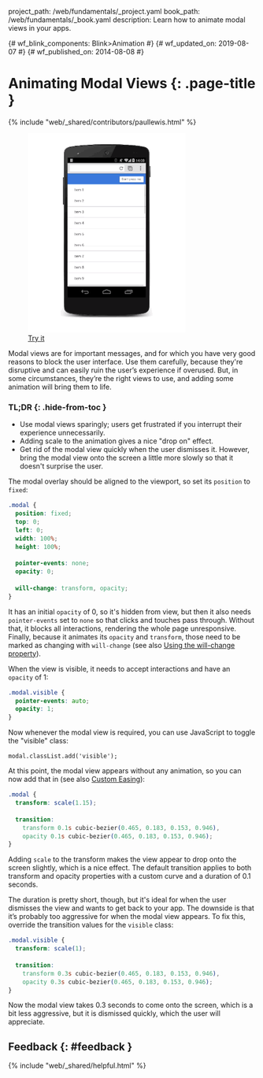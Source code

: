project_path: /web/fundamentals/_project.yaml
book_path: /web/fundamentals/_book.yaml
description: Learn how to animate modal views in your apps.

{# wf_blink_components: Blink>Animation #}
{# wf_updated_on: 2019-08-07 #}
{# wf_published_on: 2014-08-08 #}

# Animating Modal Views {: .page-title }

{% include "web/_shared/contributors/paullewis.html" %}

<div class="attempt-right">
  <figure>
    <img src="images/dont-press.gif" alt="Animating a modal view." />
    <figcaption>
      <a href="https://googlesamples.github.io/web-fundamentals/fundamentals/design-and-ux/animations/modal-view-animation.html" target="_blank" class="external">Try it</a>
    </figcaption>
  </figure>
</div>

Modal views are for important messages, and for which you have very good reasons to block the user interface. Use them carefully, because they're disruptive and can easily ruin the user’s experience if overused. But, in some circumstances, they’re the right views to use, and adding some animation will bring them to life.

### TL;DR {: .hide-from-toc }
* Use modal views sparingly; users get frustrated if you interrupt their experience unnecessarily.
* Adding scale to the animation gives a nice "drop on" effect.
* Get rid of the modal view quickly when the user dismisses it. However, bring the modal view onto the screen a little more slowly so that it doesn't surprise the user.

<div class="clearfix"></div>

The modal overlay should be aligned to the viewport, so set its `position` to `fixed`:

```css
.modal {
  position: fixed;
  top: 0;
  left: 0;
  width: 100%;
  height: 100%;

  pointer-events: none;
  opacity: 0;

  will-change: transform, opacity;
}
```

It has an initial `opacity` of 0, so it's hidden from view, but then it also needs `pointer-events` set to `none` so that clicks and touches pass through. Without that, it blocks all interactions, rendering the whole page unresponsive. Finally, because it animates its `opacity` and `transform`, those need to be marked as changing with `will-change` (see also [Using the will-change property](animations-and-performance#using-the-will-change-property)).

When the view is visible, it needs to accept interactions and have an `opacity` of 1:

```css
.modal.visible {
  pointer-events: auto;
  opacity: 1;
}
```

Now whenever the modal view is required, you can use JavaScript to toggle the "visible" class:


    modal.classList.add('visible');
    

At this point, the modal view appears without any animation, so you can now add that in
(see also [Custom Easing](custom-easing)):

```css
.modal {
  transform: scale(1.15);

  transition:
    transform 0.1s cubic-bezier(0.465, 0.183, 0.153, 0.946),
    opacity 0.1s cubic-bezier(0.465, 0.183, 0.153, 0.946);
}
```

Adding `scale` to the transform makes the view appear to drop onto the screen slightly, which is a nice effect. The default transition applies to both transform and opacity properties with a custom curve and a duration of 0.1 seconds.

The duration is pretty short, though, but it's ideal for when the user dismisses the view and wants to get back to your app. The downside is that it’s probably too aggressive for when the modal view appears. To fix this, override the transition values for the `visible` class:

```css
.modal.visible {
  transform: scale(1);

  transition:
    transform 0.3s cubic-bezier(0.465, 0.183, 0.153, 0.946),
    opacity 0.3s cubic-bezier(0.465, 0.183, 0.153, 0.946);
}
```

Now the modal view takes 0.3 seconds to come onto the screen, which is a bit less aggressive, but it is dismissed quickly, which the user will appreciate.


## Feedback {: #feedback }

{% include "web/_shared/helpful.html" %}
